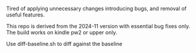 Tired of applying unnecessary changes introducing bugs, and removal of useful
features.

This repo is derived from the 2024-11 version with essential bug fixes only. The
build works on kindle pw2 or upper only.

Use diff-baseline.sh to diff against the baseline
